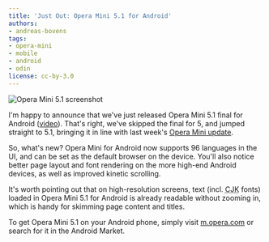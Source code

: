 ```yaml
---
title: 'Just Out: Opera Mini 5.1 for Android'
authors:
- andreas-bovens
tags:
- opera-mini
- mobile
- android
- odin
license: cc-by-3.0
---
```


<img src="{{ page.id }}/device2.png" alt="Opera Mini 5.1 screenshot">

<p>I&#39;m happy to announce that we&#39;ve just released Opera Mini 5.1 final for Android (<a href="https://www.youtube.com/watch?v=AJTaKch7OIU">video</a>). That&#39;s right, we&#39;ve skipped the final for 5, and jumped straight to 5.1, bringing it in line with last week&#39;s <a href="http://www.opera.com/press/releases/2010/07/08/">Opera Mini update</a>.</p>

<p>So, what&#39;s new? Opera Mini for Android now supports 96 languages in the UI, and can be set as the default browser on the device. You&#39;ll also notice better page layout and font rendering on the more high-end Android devices, as well as improved kinetic scrolling.</p>

<p>It&#39;s worth pointing out that on high-resolution screens, text (incl. <abbr title="Chinese-Japanese-Korean">CJK</abbr> fonts) loaded in Opera Mini 5.1 for Android is already readable without zooming in, which is handy for skimming page content and titles.</p>

<p>To get Opera Mini 5.1 on your Android phone, simply visit <a href="http://m.opera.com/">m.opera.com</a> or search for it in the Android Market.</p>
